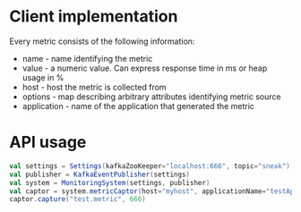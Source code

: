 Client implementation
=====================
Every metric consists of the following information:
* name - name identifying the metric
* value - a numeric value. Can express response time in ms or heap usage in % 
* host - host the metric is collected from
* options - map describing arbitrary attributes identifying metric source
* application - name of the application that generated the metric

API usage
=========
```scala
val settings = Settings(kafkaZooKeeper="localhost:666", topic="sneak")
val publisher = KafkaEventPublisher(settings)
val system = MonitoringSystem(settings, publisher)
val captor = system.metricCaptor(host="myhost", applicationName="testApp")
captor.capture("test.metric", 666)
```
